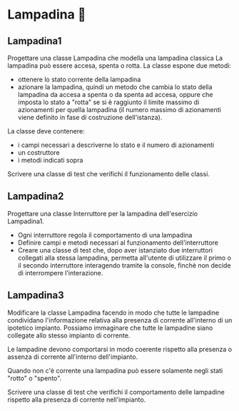 # Lampadina 🛵

## Lampadina1
Progettare una classe Lampadina che modella una lampadina classica
La lampadina può essere accesa, spenta o rotta.
La classe espone due metodi:
* ottenere lo stato corrente della lampadina
* azionare la lampadina, quindi un metodo che cambia lo stato della lampadina da accesa a spenta o da spenta ad accesa, oppure che imposta lo stato a "rotta" se si è raggiunto il limite massimo di azionamenti per quella lampadina (il numero massimo di azionamenti viene definito in fase di costruzione dell'istanza).

La classe deve contenere:
* i campi necessari a descriverne lo stato e il numero di azionamenti
* un costruttore
* i metodi indicati sopra

Scrivere una classe di test che verifichi il funzionamento delle classi.


## Lampadina2
Progettare una classe Interruttore per la lampadina dell'esercizio Lampadina1.

* Ogni interruttore regola il comportamento di una lampadina
* Definire campi e metodi necessari al funzionamento dell'interruttore
* Creare una classe di test che, dopo aver istanziato due interruttori collegati alla stessa lampadina, permetta all'utente di utilizzare il primo o il secondo interruttore interagendo tramite la console, finchè non decide di interrompere l'interazione.


## Lampadina3
Modificare la classe Lampadina facendo in modo che tutte le lampadine condividano l'informazione relativa alla presenza di corrente all'interno di un ipotetico impianto. Possiamo immaginare che tutte le lampadine siano collegate allo stesso impianto di corrente.

Le lampadine devono comportarsi in modo coerente rispetto alla presenza o assenza di corrente all'interno dell'impianto.

Quando non c'è corrente una lampadina può essere solamente negli stati "rotto" o "spento".

Scrivere una classe di test che verifichi il comportamento delle lampadine rispetto alla presenza di corrente nell'impianto.
